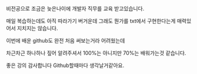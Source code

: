 비전공으로 조금은 늦은나이에 개발자 직무를 교육 받고있습니다.

매일 복습하는데도 아직 따라가기 버거운데 그래도 뭔가를 txt에서 구현한다는게 매력있어서 지치지는 않습니다.

이번에 배운 github도 완전 처음 써보는거라 어려웠는데 

차근차근 하나하나 짚어 알려주셔서 100%는 아니지만 70%는 배워가는것 같습니다.

좋은 강의 감사합니다 Github할때마다 생각날거같아요.

